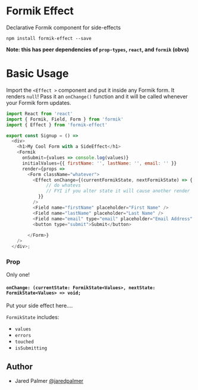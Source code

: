 # Formik Effect

Declarative Formik component for side-effects

```
npm install formik-effect --save
```

**Note: this has peer dependencies of `prop-types`, `react`, and `formik` (obvs)**


# Basic Usage

Import the `<Effect >` component and put it inside any Formik form. It renders `null`! Pass it an `onChange()` function and it will be called whenever your Formik form updates. 

```js
import React from 'react'
import { Formik, Field, Form } from 'formik'
import { Effect } from 'formik-effect'

export const Signup = () =>
  <div>
    <h1>My Cool Form with a SideEffect</h1>
    <Formik
      onSubmit={values => console.log(values)}
      initialValues={{ firstName: '', lastName: '', email: '' }}
      render={props =>
        <Form className="whatever">
          <Effect onChange={(currentFormikState, nextFormikState) => {
               // do whatevs
               // FYI if you alter state it will cause another render
            }} 
          />
          <Field name="firstName" placeholder="First Name" />
          <Field name="lastName" placeholder="Last Name" />
          <Field name="email" type="email" placeholder="Email Address" />
          <button type="submit">Submit</button>
         
        </Form>}
    />
  </div>;
```

### Prop

Only one! 


#### `onChange: (currentState: FormikState<Values>, nextState: FormikState<Values> => void;`

Put your side effect here....

`FormikState` includes:

- `values`
- `errors`
- `touched`
- `isSubmitting`


## Author

- Jared Palmer [@jaredpalmer](https://twitter.com/jaredpalmer)

